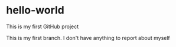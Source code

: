 hello-world
===========

This is my first GitHub project

This is my first branch. I don't have anything to report about myself

